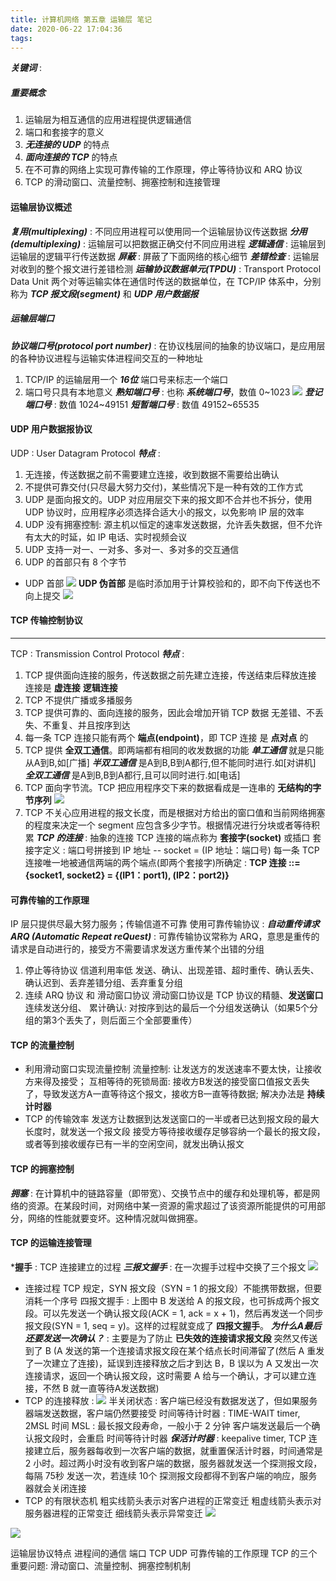 ```yaml
---
title: 计算机网络 第五章 运输层 笔记
date: 2020-06-22 17:04:36
tags:
---
```

***关键词*** : 

##### 重要概念
1. 运输层为相互通信的应用进程提供逻辑通信
2. 端口和套接字的意义
3. ***无连接的 UDP*** 的特点
4. ***面向连接的 TCP*** 的特点
5. 在不可靠的网络上实现可靠传输的工作原理，停止等待协议和 ARQ 协议
6. TCP 的滑动窗口、流量控制、拥塞控制和连接管理

#### 运输层协议概述
***复用(multiplexing)*** : 不同应用进程可以使用同一个运输层协议传送数据
***分用(demultiplexing)*** : 运输层可以把数据正确交付不同应用进程
***逻辑通信*** : 运输层到运输层的逻辑平行传送数据
***屏蔽*** : 屏蔽了下面网络的核心细节
***差错检查*** : 运输层对收到的整个报文进行差错检测
***运输协议数据单元(TPDU)*** : Transport Protocol Data Unit 两个对等运输实体在通信时传送的数据单位，在 TCP/IP 体系中，分别称为 ***TCP 报文段(segment)*** 和 ***UDP 用户数据报***
<!--more-->

##### 运输层端口
***协议端口号(protocol port number)*** : 在协议栈层间的抽象的协议端口，是应用层的各种协议进程与运输实体进程间交互的一种地址
1. TCP/IP 的运输层用一个 ***16位*** 端口号来标志一个端口
2. 端口号只具有本地意义
***熟知端口号*** : 也称 ***系统端口号***，数值 0~1023
![](/images/常用的熟知端口号.jpeg)
***登记端口号*** : 数值 1024~49151
***短暂端口号*** : 数值 49152~65535

#### UDP 用户数据报协议
UDP : User Datagram Protocol
***特点*** :
1. 无连接，传送数据之前不需要建立连接，收到数据不需要给出确认
2. 不提供可靠交付(只尽最大努力交付)，某些情况下是一种有效的工作方式
3. UDP 是面向报文的。UDP 对应用层交下来的报文即不合并也不拆分，使用 UDP 协议时，应用程序必须选择合适大小的报文，以免影响 IP 层的效率
4. UDP 没有拥塞控制: 源主机以恒定的速率发送数据，允许丢失数据，但不允许有太大的时延，如 IP 电话、实时视频会议
5. UDP 支持一对一、一对多、多对一、多对多的交互通信
6. UDP 的首部只有 8 个字节
- UDP 首部
![](/images/UDP首部和伪首部.jpeg)
**UDP 伪首部** 是临时添加用于计算校验和的，即不向下传送也不向上提交
![](/images/计算UDP校验和栗子.jpeg)

#### TCP 传输控制协议
- - -
TCP : Transmission Control Protocol
***特点*** :
1. TCP 提供面向连接的服务，传送数据之前先建立连接，传送结束后释放连接
  连接是 **虚连接** **逻辑连接**
2. TCP 不提供广播或多播服务
3. TCP 提供可靠的、面向连接的服务，因此会增加开销
  TCP 数据 无差错、不丢失、不重复、并且按序到达
4. 每一条 TCP 连接只能有两个 **端点(endpoint)**，即 TCP 连接 是 **点对点** 的
5. TCP 提供 **全双工通信**。即两端都有相同的收发数据的功能
  ***单工通信*** 就是只能从A到B,如[广播]
  ***半双工通信*** 是A到B,B到A都行,但不能同时进行.如[对讲机]
  ***全双工通信*** 是A到B,B到A都行,且可以同时进行.如[电话]
6. TCP 面向字节流。TCP 把应用程序交下来的数据看成是一连串的 **无结构的字节序列**
![](/images/TCP面向字节流.jpeg)
7. TCP 不关心应用进程的报文长度，而是根据对方给出的窗口值和当前网络拥塞的程度来决定一个 segment 应包含多少字节。根据情况进行分块或者等待积累
***TCP 的连接*** : 抽象的连接
TCP 连接的端点称为 **套接字(socket)** 或插口
套接字定义 : 端口号拼接到 IP 地址 -- socket = (IP 地址：端口号)
每一条 TCP 连接唯一地被通信两端的两个端点(即两个套接字)所确定 :
**TCP 连接 ::= {socket1, socket2} = {(IP1：port1), (IP2：port2)}**

#### 可靠传输的工作原理
IP 层只提供尽最大努力服务；传输信道不可靠
使用可靠传输协议 :
***自动重传请求 ARQ (Automatic Repeat reQuest)*** : 可靠传输协议常称为 ARQ，意思是重传的请求是自动进行的，接受方不需要请求发送方重传某个出错的分组
1. 停止等待协议
信道利用率低
发送、确认、出现差错、超时重传、确认丢失、确认迟到、丢弃差错分组、丢弃重复分组
2. 连续 ARQ 协议 和 滑动窗口协议
滑动窗口协议是 TCP 协议的精髓、**发送窗口**连续发送分组、
累计确认: 对按序到达的最后一个分组发送确认（如果5个分组的第3个丢失了，则后面三个全部要重传）

#### TCP 的流量控制
- 利用滑动窗口实现流量控制
流量控制: 让发送方的发送速率不要太快，让接收方来得及接受；
互相等待的死锁局面: 接收方B发送的接受窗口值报文丢失了，导致发送方A一直等待这个报文，接收方B一直等待数据; 解决办法是 **持续计时器**
- TCP 的传输效率
发送方让数据到达发送窗口的一半或者已达到报文段的最大长度时，就发送一个报文段
接受方等待接收缓存足够容纳一个最长的报文段，或者等到接收缓存已有一半的空闲空间，就发出确认报文

#### TCP 的拥塞控制
***拥塞*** : 在计算机中的链路容量（即带宽）、交换节点中的缓存和处理机等，都是网络的资源。在某段时间，对网络中某一资源的需求超过了该资源所能提供的可用部分，网络的性能就要变坏。这种情况就叫做拥塞。

#### TCP 的运输连接管理
***握手** : TCP 连接建立的过程
***三报文握手*** : 在一次握手过程中交换了三个报文
![](/images/三报文握手.jpeg)
- 连接过程
TCP 规定，SYN 报文段（SYN = 1 的报文段）不能携带数据，但要消耗一个序号
四报文握手 : 上图中 B 发送给 A 的报文段，也可拆成两个报文段。可以先发送一个确认报文段(ACK = 1, ack = x + 1)，然后再发送一个同步报文段(SYN = 1, seq = y)。这样的过程就变成了 **四报文握手**。
***为什么A最后还要发送一次确认？*** :
主要是为了防止 **已失效的连接请求报文段** 突然又传送到了 B (A 发送的第一个连接请求报文段在某个结点长时间滞留了(然后 A 重发了一次建立了连接)，延误到连接释放之后才到达 B，B 误以为 A 又发出一次连接请求，返回一个确认报文段，这时需要 A 给与一个确认，才可以建立连接，不然 B 就一直等待A发送数据)
- TCP 的连接释放 :
![](/images/TCP连接释放.jpeg)
半关闭状态 : 客户端已经没有数据发送了，但如果服务器端发送数据，客户端仍然要接受
时间等待计时器 : TIME-WAIT timer, 2MSL
时间 MSL : 最长报文段寿命，一般小于 2 分钟
客户端发送最后一个确认报文段时，会重启 时间等待计时器
***保活计时器*** : keepalive timer, TCP 连接建立后，服务器每收到一次客户端的数据，就重置保活计时器，时间通常是 2 小时。超过两小时没有收到客户端的数据，服务器就发送一个探测报文段，每隔 75秒 发送一次，若连续 10个 探测报文段都得不到客户端的响应，服务器就会关闭连接
- TCP 的有限状态机
粗实线箭头表示对客户进程的正常变迁
粗虚线箭头表示对服务器进程的正常变迁
细线箭头表示异常变迁
![](/images/TCP有限状态机.jpeg)

![](/images/应用层协议使用的运输层协议对照.jpeg)


运输层协议特点
进程间的通信
端口
TCP UDP
可靠传输的工作原理
TCP 的三个重要问题: 滑动窗口、流量控制、拥塞控制机制